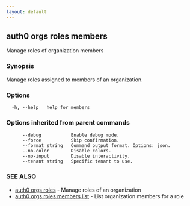 ```yaml
---
layout: default
---
```

## auth0 orgs roles members

Manage roles of organization members

### Synopsis

Manage roles assigned to members of an organization.

### Options

```
  -h, --help   help for members
```

### Options inherited from parent commands

```
      --debug           Enable debug mode.
      --force           Skip confirmation.
      --format string   Command output format. Options: json.
      --no-color        Disable colors.
      --no-input        Disable interactivity.
      --tenant string   Specific tenant to use.
```

### SEE ALSO

* [auth0 orgs roles](auth0_orgs_roles.md)	 - Manage roles of an organization
* [auth0 orgs roles members list](auth0_orgs_roles_members_list.md)	 - List organization members for a role

